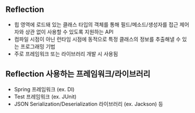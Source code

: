 ## Reflection

- 힙 영역에 로드돼 있는 클래스 타입의 객체를 통해 필드/메소드/생성자를 접근 제어 자와 상관 없이 사용할 수 있도록 지원하는 API
- 컴파일 시점이 아닌 런타임 시점에 동적으로 특정 클래스의 정보를 추출해낼 수 있는 프로그래밍 기법
- 주로 프레임워크 또는 라이브러리 개발 시 사용됨

## Reflection 사용하는 프레임워크/라이브러리

- Spring 프레임워크 (ex. DI)
- Test 프레임워크 (ex. JUnit)
- JSON Serialization/Deserialization 라이브러리 (ex. Jackson) 등